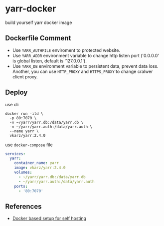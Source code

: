 # yarr-docker
build yourself yarr docker image

## Dockerfile Comment

- Use `YARR_AUTHFILE` enviroment to protected website.
- Use `YARR_ADDR` environment variable to change http listen port ('0.0.0.0' is global listen, default is '127.0.0.1').
- Use `YARR_DB` environment variable to persistent data, prevent data loss.
​
Another, you can use `HTTP_PROXY` and `HTTPS_PROXY` to change cralwer client proxy.

## Deploy

use cli

```shell
docker run -itd \
  -p 80:7070 \
  -v ~/yarr/yarr.db:/data/yarr.db \
  -v ~/yarr/yarr.auth:/data/yarr.auth \
  --name yarr \
  vkarz/yarr:2.4.0
```

use `docker-compose` file

```yaml
services:
  yarr:
    container_name: yarr
    image: vkarz/yarr:2.4.0
    volumes:
      - ~/yarr/yarr.db:/data/yarr.db
      - ~/yarr/yarr.auth:/data/yarr.auth
    ports:
      - '80:7070'
```

## References

- [Docker based setup for self hosting](https://github.com/nkanaev/yarr/issues/173#issuecomment-1872587119)
